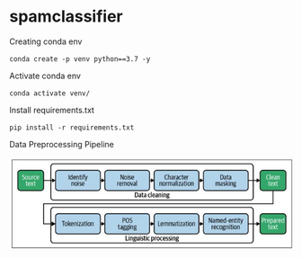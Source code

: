 # spamclassifier

Creating conda env

```
conda create -p venv python==3.7 -y
```

Activate conda env

```
conda activate venv/
```

Install requirements.txt

```
pip install -r requirements.txt
```

Data Preprocessing Pipeline

![Image](images/data-processing-pipeline.JPG)
